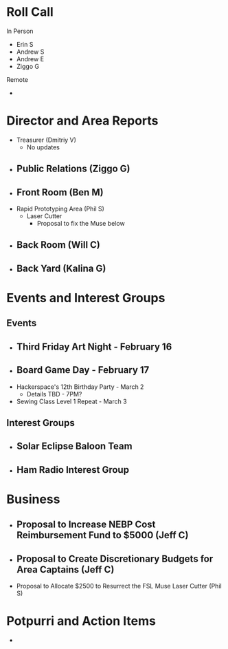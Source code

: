 # Roll Call

In Person

- Erin S
- Andrew S
- Andrew E
- Ziggo G

Remote

- 

# Director and Area Reports

- Treasurer (Dmitriy V)
  - No updates
- Public Relations (Ziggo G)
  - 
- Front Room (Ben M)
  - 
- Rapid Prototyping Area (Phil S)
  - Laser Cutter
    - Proposal to fix the Muse below
- Back Room (Will C)
  - 
- Back Yard (Kalina G)
  - 

# Events and Interest Groups

## Events

- Third Friday Art Night - February 16
  - 
- Board Game Day - February 17
  - 
- Hackerspace's 12th Birthday Party - March 2
  - Details TBD - 7PM?
- Sewing Class Level 1 Repeat - March 3

## Interest Groups

- Solar Eclipse Baloon Team
  - 
- Ham Radio Interest Group
  - 

# Business

- Proposal to Increase NEBP Cost Reimbursement Fund to $5000 (Jeff C)
  - 
- Proposal to Create Discretionary Budgets for Area Captains (Jeff C)
  - 
- Proposal to Allocate $2500 to Resurrect the FSL Muse Laser Cutter (Phil S)

# Potpurri and Action Items
- 
